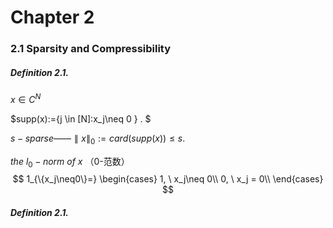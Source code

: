 # Chapter 2

### 2.1 Sparsity and Compressibility

##### Definition 2.1. 

$x \in C^N$  

$supp(x):=\{j \in [N]:x_j\neq 0 \} . $

$s-sparse$——$\parallel x\parallel _0 := card(supp(x)) \leq s .$

$the \ l_0-norm \ of\  x$ （0-范数）
$$
1_{\{x_j\neq0\}=}
\begin{cases} 
1, \ x_j\neq 0\\ 
0, \ x_j =  0\\
\end{cases} 
$$


##### Definition 2.1. 
